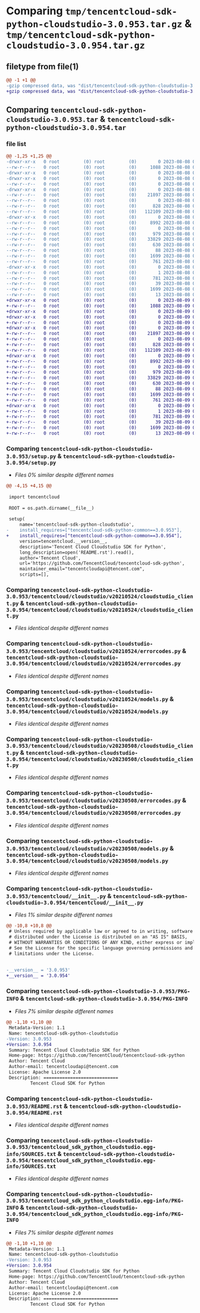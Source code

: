# Comparing `tmp/tencentcloud-sdk-python-cloudstudio-3.0.953.tar.gz` & `tmp/tencentcloud-sdk-python-cloudstudio-3.0.954.tar.gz`

## filetype from file(1)

```diff
@@ -1 +1 @@
-gzip compressed data, was "dist/tencentcloud-sdk-python-cloudstudio-3.0.953.tar", last modified: Tue Aug  8 00:21:38 2023, max compression
+gzip compressed data, was "dist/tencentcloud-sdk-python-cloudstudio-3.0.954.tar", last modified: Wed Aug  9 00:21:39 2023, max compression
```

## Comparing `tencentcloud-sdk-python-cloudstudio-3.0.953.tar` & `tencentcloud-sdk-python-cloudstudio-3.0.954.tar`

### file list

```diff
@@ -1,25 +1,25 @@
-drwxr-xr-x   0 root         (0) root         (0)        0 2023-08-08 00:21:38.000000 tencentcloud-sdk-python-cloudstudio-3.0.953/
--rw-r--r--   0 root         (0) root         (0)     1088 2023-08-08 00:21:38.000000 tencentcloud-sdk-python-cloudstudio-3.0.953/setup.py
-drwxr-xr-x   0 root         (0) root         (0)        0 2023-08-08 00:21:38.000000 tencentcloud-sdk-python-cloudstudio-3.0.953/tencentcloud/
-drwxr-xr-x   0 root         (0) root         (0)        0 2023-08-08 00:21:38.000000 tencentcloud-sdk-python-cloudstudio-3.0.953/tencentcloud/cloudstudio/
--rw-r--r--   0 root         (0) root         (0)        0 2023-08-08 00:21:38.000000 tencentcloud-sdk-python-cloudstudio-3.0.953/tencentcloud/cloudstudio/__init__.py
-drwxr-xr-x   0 root         (0) root         (0)        0 2023-08-08 00:21:38.000000 tencentcloud-sdk-python-cloudstudio-3.0.953/tencentcloud/cloudstudio/v20210524/
--rw-r--r--   0 root         (0) root         (0)    21897 2023-08-08 00:21:38.000000 tencentcloud-sdk-python-cloudstudio-3.0.953/tencentcloud/cloudstudio/v20210524/cloudstudio_client.py
--rw-r--r--   0 root         (0) root         (0)        0 2023-08-08 00:21:38.000000 tencentcloud-sdk-python-cloudstudio-3.0.953/tencentcloud/cloudstudio/v20210524/__init__.py
--rw-r--r--   0 root         (0) root         (0)      828 2023-08-08 00:21:38.000000 tencentcloud-sdk-python-cloudstudio-3.0.953/tencentcloud/cloudstudio/v20210524/errorcodes.py
--rw-r--r--   0 root         (0) root         (0)   112109 2023-08-08 00:21:38.000000 tencentcloud-sdk-python-cloudstudio-3.0.953/tencentcloud/cloudstudio/v20210524/models.py
-drwxr-xr-x   0 root         (0) root         (0)        0 2023-08-08 00:21:38.000000 tencentcloud-sdk-python-cloudstudio-3.0.953/tencentcloud/cloudstudio/v20230508/
--rw-r--r--   0 root         (0) root         (0)     8992 2023-08-08 00:21:38.000000 tencentcloud-sdk-python-cloudstudio-3.0.953/tencentcloud/cloudstudio/v20230508/cloudstudio_client.py
--rw-r--r--   0 root         (0) root         (0)        0 2023-08-08 00:21:38.000000 tencentcloud-sdk-python-cloudstudio-3.0.953/tencentcloud/cloudstudio/v20230508/__init__.py
--rw-r--r--   0 root         (0) root         (0)      979 2023-08-08 00:21:38.000000 tencentcloud-sdk-python-cloudstudio-3.0.953/tencentcloud/cloudstudio/v20230508/errorcodes.py
--rw-r--r--   0 root         (0) root         (0)    33829 2023-08-08 00:21:38.000000 tencentcloud-sdk-python-cloudstudio-3.0.953/tencentcloud/cloudstudio/v20230508/models.py
--rw-r--r--   0 root         (0) root         (0)      630 2023-08-08 00:21:38.000000 tencentcloud-sdk-python-cloudstudio-3.0.953/tencentcloud/__init__.py
--rw-r--r--   0 root         (0) root         (0)       88 2023-08-08 00:21:38.000000 tencentcloud-sdk-python-cloudstudio-3.0.953/setup.cfg
--rw-r--r--   0 root         (0) root         (0)     1699 2023-08-08 00:21:38.000000 tencentcloud-sdk-python-cloudstudio-3.0.953/PKG-INFO
--rw-r--r--   0 root         (0) root         (0)      761 2023-08-08 00:21:38.000000 tencentcloud-sdk-python-cloudstudio-3.0.953/README.rst
-drwxr-xr-x   0 root         (0) root         (0)        0 2023-08-08 00:21:38.000000 tencentcloud-sdk-python-cloudstudio-3.0.953/tencentcloud_sdk_python_cloudstudio.egg-info/
--rw-r--r--   0 root         (0) root         (0)        1 2023-08-08 00:21:38.000000 tencentcloud-sdk-python-cloudstudio-3.0.953/tencentcloud_sdk_python_cloudstudio.egg-info/dependency_links.txt
--rw-r--r--   0 root         (0) root         (0)      781 2023-08-08 00:21:38.000000 tencentcloud-sdk-python-cloudstudio-3.0.953/tencentcloud_sdk_python_cloudstudio.egg-info/SOURCES.txt
--rw-r--r--   0 root         (0) root         (0)       39 2023-08-08 00:21:38.000000 tencentcloud-sdk-python-cloudstudio-3.0.953/tencentcloud_sdk_python_cloudstudio.egg-info/requires.txt
--rw-r--r--   0 root         (0) root         (0)     1699 2023-08-08 00:21:38.000000 tencentcloud-sdk-python-cloudstudio-3.0.953/tencentcloud_sdk_python_cloudstudio.egg-info/PKG-INFO
--rw-r--r--   0 root         (0) root         (0)       13 2023-08-08 00:21:38.000000 tencentcloud-sdk-python-cloudstudio-3.0.953/tencentcloud_sdk_python_cloudstudio.egg-info/top_level.txt
+drwxr-xr-x   0 root         (0) root         (0)        0 2023-08-09 00:21:39.000000 tencentcloud-sdk-python-cloudstudio-3.0.954/
+-rw-r--r--   0 root         (0) root         (0)     1088 2023-08-09 00:21:39.000000 tencentcloud-sdk-python-cloudstudio-3.0.954/setup.py
+drwxr-xr-x   0 root         (0) root         (0)        0 2023-08-09 00:21:39.000000 tencentcloud-sdk-python-cloudstudio-3.0.954/tencentcloud/
+drwxr-xr-x   0 root         (0) root         (0)        0 2023-08-09 00:21:39.000000 tencentcloud-sdk-python-cloudstudio-3.0.954/tencentcloud/cloudstudio/
+-rw-r--r--   0 root         (0) root         (0)        0 2023-08-09 00:21:39.000000 tencentcloud-sdk-python-cloudstudio-3.0.954/tencentcloud/cloudstudio/__init__.py
+drwxr-xr-x   0 root         (0) root         (0)        0 2023-08-09 00:21:39.000000 tencentcloud-sdk-python-cloudstudio-3.0.954/tencentcloud/cloudstudio/v20210524/
+-rw-r--r--   0 root         (0) root         (0)    21897 2023-08-09 00:21:39.000000 tencentcloud-sdk-python-cloudstudio-3.0.954/tencentcloud/cloudstudio/v20210524/cloudstudio_client.py
+-rw-r--r--   0 root         (0) root         (0)        0 2023-08-09 00:21:39.000000 tencentcloud-sdk-python-cloudstudio-3.0.954/tencentcloud/cloudstudio/v20210524/__init__.py
+-rw-r--r--   0 root         (0) root         (0)      828 2023-08-09 00:21:39.000000 tencentcloud-sdk-python-cloudstudio-3.0.954/tencentcloud/cloudstudio/v20210524/errorcodes.py
+-rw-r--r--   0 root         (0) root         (0)   112109 2023-08-09 00:21:39.000000 tencentcloud-sdk-python-cloudstudio-3.0.954/tencentcloud/cloudstudio/v20210524/models.py
+drwxr-xr-x   0 root         (0) root         (0)        0 2023-08-09 00:21:39.000000 tencentcloud-sdk-python-cloudstudio-3.0.954/tencentcloud/cloudstudio/v20230508/
+-rw-r--r--   0 root         (0) root         (0)     8992 2023-08-09 00:21:39.000000 tencentcloud-sdk-python-cloudstudio-3.0.954/tencentcloud/cloudstudio/v20230508/cloudstudio_client.py
+-rw-r--r--   0 root         (0) root         (0)        0 2023-08-09 00:21:39.000000 tencentcloud-sdk-python-cloudstudio-3.0.954/tencentcloud/cloudstudio/v20230508/__init__.py
+-rw-r--r--   0 root         (0) root         (0)      979 2023-08-09 00:21:39.000000 tencentcloud-sdk-python-cloudstudio-3.0.954/tencentcloud/cloudstudio/v20230508/errorcodes.py
+-rw-r--r--   0 root         (0) root         (0)    33829 2023-08-09 00:21:39.000000 tencentcloud-sdk-python-cloudstudio-3.0.954/tencentcloud/cloudstudio/v20230508/models.py
+-rw-r--r--   0 root         (0) root         (0)      630 2023-08-09 00:21:39.000000 tencentcloud-sdk-python-cloudstudio-3.0.954/tencentcloud/__init__.py
+-rw-r--r--   0 root         (0) root         (0)       88 2023-08-09 00:21:39.000000 tencentcloud-sdk-python-cloudstudio-3.0.954/setup.cfg
+-rw-r--r--   0 root         (0) root         (0)     1699 2023-08-09 00:21:39.000000 tencentcloud-sdk-python-cloudstudio-3.0.954/PKG-INFO
+-rw-r--r--   0 root         (0) root         (0)      761 2023-08-09 00:21:39.000000 tencentcloud-sdk-python-cloudstudio-3.0.954/README.rst
+drwxr-xr-x   0 root         (0) root         (0)        0 2023-08-09 00:21:39.000000 tencentcloud-sdk-python-cloudstudio-3.0.954/tencentcloud_sdk_python_cloudstudio.egg-info/
+-rw-r--r--   0 root         (0) root         (0)        1 2023-08-09 00:21:39.000000 tencentcloud-sdk-python-cloudstudio-3.0.954/tencentcloud_sdk_python_cloudstudio.egg-info/dependency_links.txt
+-rw-r--r--   0 root         (0) root         (0)      781 2023-08-09 00:21:39.000000 tencentcloud-sdk-python-cloudstudio-3.0.954/tencentcloud_sdk_python_cloudstudio.egg-info/SOURCES.txt
+-rw-r--r--   0 root         (0) root         (0)       39 2023-08-09 00:21:39.000000 tencentcloud-sdk-python-cloudstudio-3.0.954/tencentcloud_sdk_python_cloudstudio.egg-info/requires.txt
+-rw-r--r--   0 root         (0) root         (0)     1699 2023-08-09 00:21:39.000000 tencentcloud-sdk-python-cloudstudio-3.0.954/tencentcloud_sdk_python_cloudstudio.egg-info/PKG-INFO
+-rw-r--r--   0 root         (0) root         (0)       13 2023-08-09 00:21:39.000000 tencentcloud-sdk-python-cloudstudio-3.0.954/tencentcloud_sdk_python_cloudstudio.egg-info/top_level.txt
```

### Comparing `tencentcloud-sdk-python-cloudstudio-3.0.953/setup.py` & `tencentcloud-sdk-python-cloudstudio-3.0.954/setup.py`

 * *Files 0% similar despite different names*

```diff
@@ -4,15 +4,15 @@
 
 import tencentcloud
 
 ROOT = os.path.dirname(__file__)
 
 setup(
     name='tencentcloud-sdk-python-cloudstudio',
-    install_requires=["tencentcloud-sdk-python-common==3.0.953"],
+    install_requires=["tencentcloud-sdk-python-common==3.0.954"],
     version=tencentcloud.__version__,
     description='Tencent Cloud Cloudstudio SDK for Python',
     long_description=open('README.rst').read(),
     author='Tencent Cloud',
     url='https://github.com/TencentCloud/tencentcloud-sdk-python',
     maintainer_email="tencentcloudapi@tencent.com",
     scripts=[],
```

### Comparing `tencentcloud-sdk-python-cloudstudio-3.0.953/tencentcloud/cloudstudio/v20210524/cloudstudio_client.py` & `tencentcloud-sdk-python-cloudstudio-3.0.954/tencentcloud/cloudstudio/v20210524/cloudstudio_client.py`

 * *Files identical despite different names*

### Comparing `tencentcloud-sdk-python-cloudstudio-3.0.953/tencentcloud/cloudstudio/v20210524/errorcodes.py` & `tencentcloud-sdk-python-cloudstudio-3.0.954/tencentcloud/cloudstudio/v20210524/errorcodes.py`

 * *Files identical despite different names*

### Comparing `tencentcloud-sdk-python-cloudstudio-3.0.953/tencentcloud/cloudstudio/v20210524/models.py` & `tencentcloud-sdk-python-cloudstudio-3.0.954/tencentcloud/cloudstudio/v20210524/models.py`

 * *Files identical despite different names*

### Comparing `tencentcloud-sdk-python-cloudstudio-3.0.953/tencentcloud/cloudstudio/v20230508/cloudstudio_client.py` & `tencentcloud-sdk-python-cloudstudio-3.0.954/tencentcloud/cloudstudio/v20230508/cloudstudio_client.py`

 * *Files identical despite different names*

### Comparing `tencentcloud-sdk-python-cloudstudio-3.0.953/tencentcloud/cloudstudio/v20230508/errorcodes.py` & `tencentcloud-sdk-python-cloudstudio-3.0.954/tencentcloud/cloudstudio/v20230508/errorcodes.py`

 * *Files identical despite different names*

### Comparing `tencentcloud-sdk-python-cloudstudio-3.0.953/tencentcloud/cloudstudio/v20230508/models.py` & `tencentcloud-sdk-python-cloudstudio-3.0.954/tencentcloud/cloudstudio/v20230508/models.py`

 * *Files identical despite different names*

### Comparing `tencentcloud-sdk-python-cloudstudio-3.0.953/tencentcloud/__init__.py` & `tencentcloud-sdk-python-cloudstudio-3.0.954/tencentcloud/__init__.py`

 * *Files 1% similar despite different names*

```diff
@@ -10,8 +10,8 @@
 # Unless required by applicable law or agreed to in writing, software
 # distributed under the License is distributed on an "AS IS" BASIS,
 # WITHOUT WARRANTIES OR CONDITIONS OF ANY KIND, either express or implied.
 # See the License for the specific language governing permissions and
 # limitations under the License.
 
 
-__version__ = '3.0.953'
+__version__ = '3.0.954'
```

### Comparing `tencentcloud-sdk-python-cloudstudio-3.0.953/PKG-INFO` & `tencentcloud-sdk-python-cloudstudio-3.0.954/PKG-INFO`

 * *Files 7% similar despite different names*

```diff
@@ -1,10 +1,10 @@
 Metadata-Version: 1.1
 Name: tencentcloud-sdk-python-cloudstudio
-Version: 3.0.953
+Version: 3.0.954
 Summary: Tencent Cloud Cloudstudio SDK for Python
 Home-page: https://github.com/TencentCloud/tencentcloud-sdk-python
 Author: Tencent Cloud
 Author-email: tencentcloudapi@tencent.com
 License: Apache License 2.0
 Description: ============================
         Tencent Cloud SDK for Python
```

### Comparing `tencentcloud-sdk-python-cloudstudio-3.0.953/README.rst` & `tencentcloud-sdk-python-cloudstudio-3.0.954/README.rst`

 * *Files identical despite different names*

### Comparing `tencentcloud-sdk-python-cloudstudio-3.0.953/tencentcloud_sdk_python_cloudstudio.egg-info/SOURCES.txt` & `tencentcloud-sdk-python-cloudstudio-3.0.954/tencentcloud_sdk_python_cloudstudio.egg-info/SOURCES.txt`

 * *Files identical despite different names*

### Comparing `tencentcloud-sdk-python-cloudstudio-3.0.953/tencentcloud_sdk_python_cloudstudio.egg-info/PKG-INFO` & `tencentcloud-sdk-python-cloudstudio-3.0.954/tencentcloud_sdk_python_cloudstudio.egg-info/PKG-INFO`

 * *Files 7% similar despite different names*

```diff
@@ -1,10 +1,10 @@
 Metadata-Version: 1.1
 Name: tencentcloud-sdk-python-cloudstudio
-Version: 3.0.953
+Version: 3.0.954
 Summary: Tencent Cloud Cloudstudio SDK for Python
 Home-page: https://github.com/TencentCloud/tencentcloud-sdk-python
 Author: Tencent Cloud
 Author-email: tencentcloudapi@tencent.com
 License: Apache License 2.0
 Description: ============================
         Tencent Cloud SDK for Python
```

